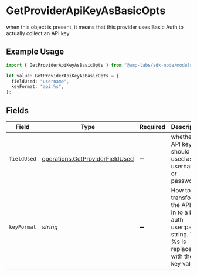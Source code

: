 # GetProviderApiKeyAsBasicOpts

when this object is present, it means that this provider uses Basic Auth to actually collect an API key

## Example Usage

```typescript
import { GetProviderApiKeyAsBasicOpts } from "@amp-labs/sdk-node/models/operations";

let value: GetProviderApiKeyAsBasicOpts = {
  fieldUsed: "username",
  keyFormat: "api:%s",
};
```

## Fields

| Field                                                                                                        | Type                                                                                                         | Required                                                                                                     | Description                                                                                                  | Example                                                                                                      |
| ------------------------------------------------------------------------------------------------------------ | ------------------------------------------------------------------------------------------------------------ | ------------------------------------------------------------------------------------------------------------ | ------------------------------------------------------------------------------------------------------------ | ------------------------------------------------------------------------------------------------------------ |
| `fieldUsed`                                                                                                  | [operations.GetProviderFieldUsed](../../models/operations/getproviderfieldused.md)                           | :heavy_minus_sign:                                                                                           | whether the API key should be used as the username or password.                                              | username                                                                                                     |
| `keyFormat`                                                                                                  | *string*                                                                                                     | :heavy_minus_sign:                                                                                           | How to transform the API key in to a basic auth user:pass string. The %s is replaced with the API key value. | api:%s                                                                                                       |
